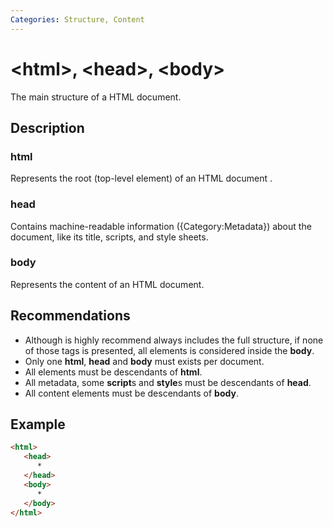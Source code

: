 ```yaml
---
Categories: Structure, Content
---
```


# &lt;html&gt;, &lt;head&gt;, &lt;body&gt;

The main structure of a HTML document.

## Description

### html

Represents the root (top-level element) of an HTML document .

### head

Contains machine-readable information ({Category:Metadata}) about the document, like its title, scripts, and style sheets.

### body

Represents the content of an HTML document.

## Recommendations

-  Although is highly recommend always includes the full structure, if none of those tags is presented, all elements is considered inside the **body**.
-  Only one **html**, **head** and **body** must exists per document.
-  All elements must be descendants of **html**.
-  All metadata, some **script**s and **style**s must be descendants of **head**.
-  All content elements must be descendants of **body**.

## Example

```html
<html>
   <head>
      *
   </head>
   <body>
      *
   </body>
</html>
```
